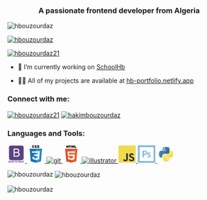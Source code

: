 <h3 align="center">A passionate frontend developer from Algeria</h3>

<p align="left"> <img src="https://komarev.com/ghpvc/?username=hbouzourdaz&label=Profile%20views&color=0e75b6&style=flat" alt="hbouzourdaz" /> </p>

<p align="left"> <a href="https://github.com/ryo-ma/github-profile-trophy"><img src="https://github-profile-trophy.vercel.app/?username=hbouzourdaz" alt="hbouzourdaz" /></a> </p>

<p align="left"> <a href="https://twitter.com/hbouzourdaz21" target="blank"><img src="https://img.shields.io/twitter/follow/hbouzourdaz21?logo=twitter&style=for-the-badge" alt="hbouzourdaz21" /></a> </p>

- 🔭 I’m currently working on [SchoolHb](https://github.com/hbouzourdaz/schoolhb)

- 👨‍💻 All of my projects are available at [hb-portfolio.netlify.app](hb-portfolio.netlify.app)

<h3 align="left">Connect with me:</h3>
<p align="left">
<a href="https://twitter.com/hbouzourdaz21" target="blank"><img align="center" src="https://raw.githubusercontent.com/rahuldkjain/github-profile-readme-generator/master/src/images/icons/Social/twitter.svg" alt="hbouzourdaz21" height="30" width="40" /></a>
<a href="https://linkedin.com/in/hbouzourdaz" target="blank"><img align="center" src="https://raw.githubusercontent.com/rahuldkjain/github-profile-readme-generator/master/src/images/icons/Social/linked-in-alt.svg" alt="hakimbouzourdaz" height="30" width="40" /></a>
</p>

<h3 align="left">Languages and Tools:</h3>
<p align="left"> <a href="https://getbootstrap.com" target="_blank"> <img src="https://raw.githubusercontent.com/devicons/devicon/master/icons/bootstrap/bootstrap-plain-wordmark.svg" alt="bootstrap" width="40" height="40"/> </a> <a href="https://www.w3schools.com/css/" target="_blank"> <img src="https://raw.githubusercontent.com/devicons/devicon/master/icons/css3/css3-original-wordmark.svg" alt="css3" width="40" height="40"/> </a> <a href="https://git-scm.com/" target="_blank"> <img src="https://www.vectorlogo.zone/logos/git-scm/git-scm-icon.svg" alt="git" width="40" height="40"/> </a> <a href="https://www.w3.org/html/" target="_blank"> <img src="https://raw.githubusercontent.com/devicons/devicon/master/icons/html5/html5-original-wordmark.svg" alt="html5" width="40" height="40"/> </a> <a href="https://www.adobe.com/in/products/illustrator.html" target="_blank"> <img src="https://www.vectorlogo.zone/logos/adobe_illustrator/adobe_illustrator-icon.svg" alt="illustrator" width="40" height="40"/> </a> <a href="https://developer.mozilla.org/en-US/docs/Web/JavaScript" target="_blank"> <img src="https://raw.githubusercontent.com/devicons/devicon/master/icons/javascript/javascript-original.svg" alt="javascript" width="40" height="40"/> </a> <a href="https://www.photoshop.com/en" target="_blank"> <img src="https://raw.githubusercontent.com/devicons/devicon/master/icons/photoshop/photoshop-line.svg" alt="photoshop" width="40" height="40"/> </a> <a href="https://www.python.org" target="_blank"> <img src="https://raw.githubusercontent.com/devicons/devicon/master/icons/python/python-original.svg" alt="python" width="40" height="40"/> </a> </p>

<p><img align="left" src="https://github-readme-stats.vercel.app/api/top-langs?username=hbouzourdaz&show_icons=true&locale=en&layout=compact" alt="hbouzourdaz" /></p>

<p>&nbsp;<img align="center" src="https://github-readme-stats.vercel.app/api?username=hbouzourdaz&show_icons=true&locale=en" alt="hbouzourdaz" /></p>

<p><img align="center" src="https://github-readme-streak-stats.herokuapp.com/?user=hbouzourdaz&" alt="hbouzourdaz" /></p>


